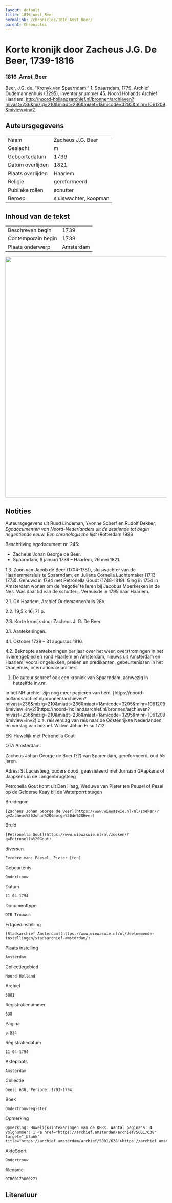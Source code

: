 ```yaml
---
layout: default
title: 1816_Amst_Beer
permalink: /chronicles/1816_Amst_Beer/
parent: Chronicles
--- 
```



# Korte kronijk door Zacheus J.G. De Beer, 1739-1816 

### 1816_Amst_Beer 

Beer, J.G. de. “Kronyk van Spaarndam.” 1. Spaarndam, 1779. Archief Oudemannenhuis (3295), inventarisnummer 45. Noord Hollands Archief Haarlem. http://noord-hollandsarchief.nl/bronnen/archieven?mivast=236&mizig=210&miadt=236&miaet=1&micode=3295&minr=1061209&miview=inv2. 

## Auteursgegevens 

| | | 
| --------------- | --------------- | 
| Naam | Zacheus J.G. Beer | 
| Geslacht | m | 
| Geboortedatum | 1739 | 
| Datum overlijden | 1821 | 
| Plaats overlijden | Haarlem | 
| Religie | gereformeerd | 
| Publieke rollen | schutter | 
| Beroep | sluiswachter, koopman | 

## Inhoud van de tekst 

| | | 
| --------------- | --------------- | 
| Beschreven begin | 1739 | 
| Contemporain begin | 1739 | 
| Plaats onderwerp | Amsterdam | 

[<img src="..\..\barplots_chronicles\1816_Amst_Beer.jpg" width="750"/>](..\..\barplots_chronicles\1816_Amst_Beer.jpg) 

## Notities 

Auteursgegevens uit Ruud Lindeman, Yvonne Scherf en Rudolf Dekker,
_Egodocumenten van Noord-Nederlanders uit de zestiende tot begin negentiende
eeuw. Een chronologische lijst_ (Rotterdam 1993

Beschrijving egodocument nr. 245:

  * Zacheus Johan George de Beer. 
  * Spaarndam, 8 januari 1739 – Haarlem, 26 mei 1821. 

1.3. Zoon van Jacob de Beer  (1704-1781), sluiswachter van de Haarlemmersluis
te Spaarndam, en Juliana Cornelia Luchtemaker (1713-1773). Gehuwd in 1794 met
Petronella Goudt (1748-1819). Ging in 1754 in Amsterdam wonen om de ‘negotie’
te leren bij Jacobus Moerkerken in de Nes. Was daar lid van de schutterij.
Verhuisde in 1795 naar Haarlem.

2.1. GA Haarlem, Archief Oudemannenhuis 28b.

2.2. 19,5 x 16; 71 p.

2.3. Korte kronijk door Zacheus J. G. De Beer.

3.1. Aantekeningen.

4.1. Oktober 1739 – 31 augustus 1816.

4.2. Beknopte aantekeningen per jaar over het weer, overstromingen in het
rivierengebied en rond Haarlem en Amsterdam, nieuws uit Amsterdam en Haarlem,
vooral ongelukken, preken en predikanten, gebeurtenissen in het Oranjehuis,
internationale politiek.

  1. De auteur schreef ook een kroniek van Spaarndam, aanwezig in hetzelfde inv.nr. 

In het NH archief zijn nog meer papieren van hem. [https://noord-
hollandsarchief.nl/bronnen/archieven?mivast=236&mizig=210&miadt=236&miaet=1&micode=3295&minr=1061209&miview=inv2](https://noord-
hollandsarchief.nl/bronnen/archieven?mivast=236&mizig=210&miadt=236&miaet=1&micode=3295&minr=1061209&miview=inv2)
o.a. reisverslag van reis naar de Oostenrijkse Nederlanden, en verslag van
bezoek Willem Johan Friso 1712.







EK: Huwelijk met Petronella Gout

OTA Amsterdam:

Zacheus Johan George de Boer (??) van Sparendam, gereformeerd, oud 55 jaren.

Adres: St Luciasteeg, ouders dood, geassisteerd met Jurriaan GAapkens of
Jaapkens in de Langenbrugsteeg

Petronella Gout komt uit Den Haag, Weduwe van Pieter ten Peusel of Pezel op de
Gelderse Kaay bij de Waterporrt stegen

Bruidegom

    [Zacheus Johan George de Beer](https://www.wiewaswie.nl/nl/zoeken/?q=Zacheus%20Johan%20George%20de%20Beer)

Bruid

    [Petronella Gout](https://www.wiewaswie.nl/nl/zoeken/?q=Petronella%20Gout)
diversen

    Eerdere man: Peesel, Pieter [ten]

Gebeurtenis

    Ondertrouw
Datum

    11-04-1794

Documenttype

    DTB Trouwen
Erfgoedinstelling

    [Stadsarchief Amsterdam](https://www.wiewaswie.nl/nl/deelnemende-instellingen/stadsarchief-amsterdam/)
Plaats instelling

    Amsterdam
Collectiegebied

    Noord-Holland
Archief

    5001
Registratienummer

    638
Pagina

    p.534
Registratiedatum

    11-04-1794
Akteplaats

    Amsterdam
Collectie

    Deel: 638, Periode: 1793-1794
Boek

    Ondertrouwregister
Opmerking

    Opmerking: Huwelijksintekeningen van de KERK. Aantal pagina's: 4 Volgnummer: 1 <a href="https://archief.amsterdam/archief/5001/638" target="_blank" title="https://archief.amsterdam/archief/5001/638">https://archief.amsterdam/archief/5001/638</a>
AkteSoort

    Ondertrouw
filename

    OTR00173000271



## Literatuur 

